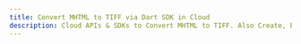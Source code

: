 ---title: Convert MHTML to TIFF via Dart SDK in Clouddescription: Cloud APIs & SDKs to Convert MHTML to TIFF. Also Create, Edit & Render Microsoft Word & OpenOffice documents in the Cloud.---